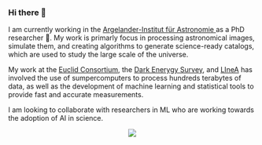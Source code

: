 ### Hi there 👋

I am currently working in the [Argelander-Institut für Astronomie ](https://astro.uni-bonn.de/en/institute) as a PhD researcher 🔭.
My work is primarly focus in processing astronomical images, simulate them, and creating algorithms to generate science-ready catalogs, which are used to study the large scale of the universe. 

My work at the [Euclid Consortium](https://www.euclid-ec.org/), the [Dark Enerygy Survey](https://www.darkenergysurvey.org/), and [LIneA](https://linea.org.br/) has involved the use of sumpercomputers to process hundreds terabytes of data, as well as the development of machine learning and statistical tools to provide fast and accurate measurements.

I am looking to collaborate with researchers in ML who are working towards the adoption of AI in science. 

<div align="center">
  <img src="https://github-readme-stats-git-masterrstaa-rickstaa.vercel.app/api?username=andalenavals&show_icons=true&theme=dark&hide_border=true&count_private=true"> 
</div>

